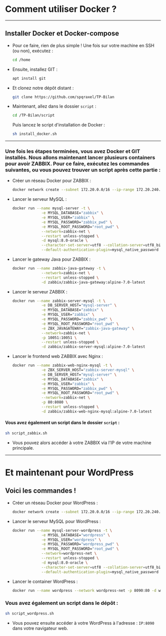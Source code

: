 # Comment utiliser Docker ?

---

## Installer Docker et Docker-compose

- Pour ce faire, rien de plus simple ! Une fois sur votre machine en SSH (ou non), exécutez : 
  ```bash
  cd /home
  ```

- Ensuite, installez GIT : 
  ```bash
  apt install git
  ```

- Et clonez notre dépôt distant : 
  ```bash
  git clone https://github.com/spqraxel/TP-Bilan
  ```

- Maintenant, allez dans le dossier `script` : 
  ```bash
  cd /TP-Bilan/script
  ```

  Puis lancez le script d'installation de Docker : 
  ```bash
  sh install_docker.sh
  ```

---

### Une fois les étapes terminées, vous avez Docker et GIT installés. Nous allons maintenant lancer plusieurs containers pour avoir ZABBIX. Pour ce faire, exécutez les commandes suivantes, ou vous pouvez trouver un script après cette partie :

- Créer un réseau Docker pour ZABBIX :
  ```bash
  docker network create --subnet 172.20.0.0/16 --ip-range 172.20.240.0/20 zabbix-net
  ```

- Lancer le serveur MySQL :
  ```bash
  docker run --name mysql-server -t \
               -e MYSQL_DATABASE="zabbix" \
               -e MYSQL_USER="zabbix" \
               -e MYSQL_PASSWORD="zabbix_pwd" \
               -e MYSQL_ROOT_PASSWORD="root_pwd" \
               --network=zabbix-net \
               --restart unless-stopped \
               -d mysql:8.0-oracle \
               --character-set-server=utf8 --collation-server=utf8_bin \
               --default-authentication-plugin=mysql_native_password
  ```

- Lancer le gateway Java pour ZABBIX :
  ```bash
  docker run --name zabbix-java-gateway -t \
               --network=zabbix-net \
               --restart unless-stopped \
               -d zabbix/zabbix-java-gateway:alpine-7.0-latest
  ```

- Lancer le serveur ZABBIX :
  ```bash
  docker run --name zabbix-server-mysql -t \
               -e DB_SERVER_HOST="mysql-server" \
               -e MYSQL_DATABASE="zabbix" \
               -e MYSQL_USER="zabbix" \
               -e MYSQL_PASSWORD="zabbix_pwd" \
               -e MYSQL_ROOT_PASSWORD="root_pwd" \
               -e ZBX_JAVAGATEWAY="zabbix-java-gateway" \
               --network=zabbix-net \
               -p 10051:10051 \
               --restart unless-stopped \
               -d zabbix/zabbix-server-mysql:alpine-7.0-latest
  ```

- Lancer le frontend web ZABBIX avec Nginx :
  ```bash
  docker run --name zabbix-web-nginx-mysql -t \
               -e ZBX_SERVER_HOST="zabbix-server-mysql" \
               -e DB_SERVER_HOST="mysql-server" \
               -e MYSQL_DATABASE="zabbix" \
               -e MYSQL_USER="zabbix" \
               -e MYSQL_PASSWORD="zabbix_pwd" \
               -e MYSQL_ROOT_PASSWORD="root_pwd" \
               --network=zabbix-net \
               -p 80:8080 \
               --restart unless-stopped \
               -d zabbix/zabbix-web-nginx-mysql:alpine-7.0-latest
  ```

#### Vous avez également un script dans le dossier `script` :
  ```bash
  sh script_zabbix.sh
  ```

- Vous pouvez alors accéder à votre ZABBIX via l'IP de votre machine principale.

---

# Et maintenant pour WordPress

## Voici les commandes !

- Créer un réseau Docker pour WordPress :
  ```bash
  docker network create --subnet 172.20.0.0/16 --ip-range 172.20.240.0/20 wordpress-net
  ```

- Lancer le serveur MySQL pour WordPress :
  ```bash
  docker run --name mysql-server-wordpress -t \
               -e MYSQL_DATABASE="wordpress" \
               -e MYSQL_USER="wordpress" \
               -e MYSQL_PASSWORD="wordpress_pwd" \
               -e MYSQL_ROOT_PASSWORD="root_pwd" \
               --network=wordpress-net \
               --restart unless-stopped \
               -d mysql:8.0-oracle \
               --character-set-server=utf8 --collation-server=utf8_bin \
               --default-authentication-plugin=mysql_native_password
  ```

- Lancer le container WordPress :
  ```bash
  docker run --name wordpress --network wordpress-net -p 8090:80 -d wordpress
  ```

### Vous avez également un script dans le dépôt :
  ```bash
  sh script_wordpress.sh
  ```

- Vous pouvez ensuite accéder à votre WordPress à l'adresse : `IP:8090` dans votre navigateur web.
```
